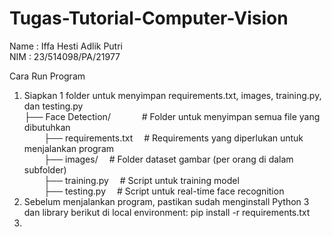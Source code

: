# Tugas-Tutorial-Computer-Vision

Name  : Iffa Hesti Adlik Putri <br>
NIM   : 23/514098/PA/21977 <br>

Cara Run Program <br>
1. Siapkan 1 folder untuk menyimpan requirements.txt, images, training.py, dan testing.py <br>
   ├── Face Detection/ &emsp;&emsp;&emsp;&nbsp;# Folder untuk menyimpan semua file yang dibutuhkan <br>
   &nbsp;&nbsp;&nbsp;&nbsp;&nbsp;&nbsp;&nbsp;&nbsp;├── requirements.txt &emsp;# Requirements yang diperlukan untuk menjalankan program <br>
   &nbsp;&nbsp;&nbsp;&nbsp;&nbsp;&nbsp;&nbsp;&nbsp;├── images/ &emsp;# Folder dataset gambar (per orang di dalam subfolder) <br>
   &nbsp;&nbsp;&nbsp;&nbsp;&nbsp;&nbsp;&nbsp;&nbsp;├── training.py &emsp;# Script untuk training model <br>
   &nbsp;&nbsp;&nbsp;&nbsp;&nbsp;&nbsp;&nbsp;&nbsp;├── testing.py &emsp;# Script untuk real-time face recognition <br>
3. Sebelum menjalankan program, pastikan sudah menginstall Python 3 dan library berikut di local environment: pip install -r requirements.txt <br> 
4. 
